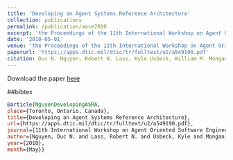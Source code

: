 ```yaml
---
title: 'Developing an Agent Systems Reference Architecture'
collection: publications
permalink: /publication/aose2010
excerpt: 'the Proceedings of the 11th International Workshop on Agent Oriented Software Engineering'
date: '2010-05-01'
venue: 'the Proceedings of the 11th International Workshop on Agent Oriented Software Engineering'
paperurl: 'https://apps.dtic.mil/dtic/tr/fulltext/u2/a549190.pdf'
citation: Duc N. Nguyen, Robert N. Lass, Kyle Usbeck, William M. Mongan, Christopher T. Cannon, William C. Regli, Israel Mayk and Todd Urness. Developing an Agent Systems Reference Architecture.  The Proceedings of the 11th International Workshop on Agent Oriented Software Engineering, May 2010.
---
```


Download the paper [here](https://apps.dtic.mil/dtic/tr/fulltext/u2/a549190.pdf)

##bibtex
```bibtex
@article{NguyenDevelopingASRA, 
place={Toronto, Ontario, Canada}, 
title={Developing an Agent Systems Reference Architecture}, 
url={https://apps.dtic.mil/dtic/tr/fulltext/u2/a549190.pdf}, 
journal={11th International Workshop on Agent Oriented Software Engineering}, 
author={Nguyen, Duc N. and Lass, Robert N. and Usbeck, Kyle and Mongan, William M. and Cannon, Christopher T. and Regli, William C. and Mayk, Israel and Urness, Todd}, 
year={2010}, 
month={May}}
```